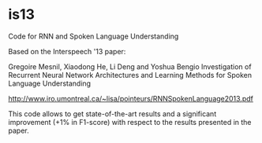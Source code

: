 is13
====

Code for RNN and Spoken Language Understanding

Based on the Interspeech '13 paper:

Gregoire Mesnil, Xiaodong He, Li Deng and Yoshua Bengio
Investigation of Recurrent Neural Network Architectures and
Learning Methods for Spoken Language Understanding

http://www.iro.umontreal.ca/~lisa/pointeurs/RNNSpokenLanguage2013.pdf

This code allows to get state-of-the-art results and a significant improvement
(+1% in F1-score) with respect to the results presented in the paper.

